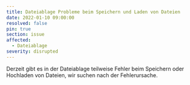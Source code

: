 ```yaml
---
title: Dateiablage Probleme beim Speichern und Laden von Dateien
date: 2022-01-10 09:00:00
resolved: false
pin: true
section: issue
affected:
  - Dateiablage
severity: disrupted
---
```


Derzeit gibt es in der Dateiablage teilweise Fehler beim Speichern oder Hochladen von Dateien, wir suchen nach der Fehlerursache.
